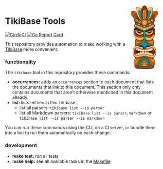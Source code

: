 <img src="tikibase.jpg" width="92" height="216" align="right">

# TikiBase Tools

[![CircleCI](https://circleci.com/gh/kevgo/tikibase.svg?style=shield)](https://circleci.com/gh/kevgo/tikibase)
[![Go Report Card](https://goreportcard.com/badge/github.com/kevgo/tikibase)](https://goreportcard.com/report/github.com/kevgo/tikibase)

This repository provides automation to make working with a
[TikiBase](documentation/tikibase.md) more convenient.

### functionality

The `tikibase` tool in this repository provides these commands:

- **occurrences:** adds an `occurrences` section to each document that lists the
  documents that link to this document. This section only only contains
  documents that aren't otherwise mentioned in this document already.
- **list:** lists entries in this Tikibase.
  - list all parsers: `tikibase list --is parser`
  - list all Markdown parsers: `tikibase list --is parser,markdown` or
    `tikibase list --is parser --is markdown`

You can run these commands using the CLI, on a CI server, or bundle them into a
bot to run them automatically on each change.

### development

- **make test:** run all tests
- **make help:** see all available tasks in the [Makefile](Makefile)

